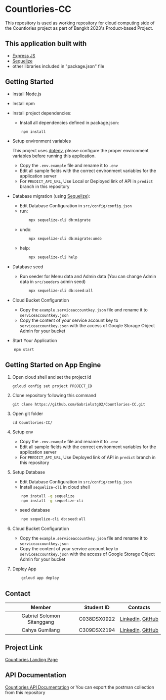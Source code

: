 # Countlories-CC

This repository is used as working repository for cloud computing side of the Countlories project as part of Bangkit 2023's Product-based Project.

## This application built with
* [Express JS](https://expressjs.com/)
* [Sequelize](https://sequelize.org/)
* other libraries included in "package.json" file

## Getting Started
* Install Node.js
* Install npm
* Install project dependencies:
    
    - Install all dependencies defined in package.json:
    ```bash
        npm install
    ```
    
* Setup environment variables

    This project uses [dotenv](https://www.npmjs.com/package/dotenv), please configure the proper environment variables before running this application.
    
    - Copy the `.env.example` file and rename it to `.env`
    - Edit all sample fields with the correct environment variables for the application server
    - For `PREDICT_API_URL`, Use Local or Deployed link of API in `predict` branch in this repository

* Database migration (using [Sequelize](http://docs.sequelizejs.com)):
    - Edit Database Configuration in `src/config/config.json`
    - run: 
        ```bash 
            npx sequelize-cli db:migrate 
        ```
    - undo: 
        ```bash
            npx sequelize-cli db:migrate:undo
        ```
    - help: 
        ```bash
            npx sequelize-cli help
        ```
* Database seed
    - Run seeder for Menu data and Admin data (You can change Admin data in `src/seeders` admin seed)
        ```bash
            npx sequelize-cli db:seed:all
        ```

* Cloud Bucket Configuration
    - Copy the `example.serviceaccountkey.json` file and rename it to `serviceaccountkey.json`
    - Copy the content of your service account key to `serviceaccountkey.json` with the access of Google Storage Object Admin for your bucket

* Start Your Application 
```bash
    npm start
```
## Getting Started on App Engine
1. Open cloud shell and set the project id
    ```
    gcloud config set project PROJECT_ID
    ```
2. Clone repository following this command
    ```
    git clone https://github.com/Gabrielstg02/Countlories-CC.git
    ```
3. Open git folder  
    ```
    cd Countlories-CC/
    ```
4. Setup env
    - Copy the `.env.example` file and rename it to `.env`
    - Edit all sample fields with the correct environment variables for the application server
    - For `PREDICT_API_URL`, Use Deployed link of API in `predict` branch in this repository
    
6. Setup Database
    - Edit Database Configuration in `src/config/config.json`
    - Install `sequelize-cli` in cloud shell
    ```bash
        npm install -g sequelize
        npm install -g sequelize-cli
    ```
    - seed database
    ```bash
        npx sequelize-cli db:seed:all
    ```
7. Cloud Bucket Configuration
    - Copy the `example.serviceaccountkey.json` file and rename it to `serviceaccountkey.json`
    - Copy the content of your service account key to `serviceaccountkey.json` with the access of Google Storage Object Admin for your bucket
8. Deploy App
    ```bash
        gcloud app deploy
    ```

## Contact
|            Member           				| Student ID |                                                       Contacts                                                      |
| :---------------------------------------: | :--------: | :-----------------------------------------------------------------------------------------------------------------: |
|     Gabriel Solomon Sitanggang     | C038DSX0922  |              [LinkedIn](https://www.linkedin.com/in/gabriel-solomon-sitanggang/), [GitHub](https://github.com/Gabrielstg02/)|
| Cahya Gumilang  | C309DSX2194  |     [LinkedIn](https://www.linkedin.com/in/cahya-gumilang), [GitHub](https://github.com/CahyaG)|

## Project Link
[Countlories Landing Page](https://github.com/IpunkDkk/Countlories)

## API Documentation
[Countlories API Documentation](https://documenter.getpostman.com/view/7864923/2s93sc3XD1)
or
You can export the postman collection from this repository
